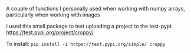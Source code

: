 A couple of functions I personally used when working with numpy arrays, particularly when working with images

I used this small package to test uploading a project to the test-pypi: https://test.pypi.org/project/croppy/

To install: `pip install -i https://test.pypi.org/simple/ croppy`